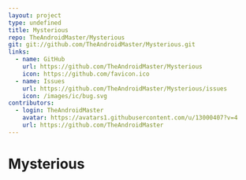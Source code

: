 ```yaml
---
layout: project
type: undefined
title: Mysterious
repo: TheAndroidMaster/Mysterious
git: git://github.com/TheAndroidMaster/Mysterious.git
links:
  - name: GitHub
    url: https://github.com/TheAndroidMaster/Mysterious
    icon: https://github.com/favicon.ico
  - name: Issues
    url: https://github.com/TheAndroidMaster/Mysterious/issues
    icon: /images/ic/bug.svg
contributors:
  - login: TheAndroidMaster
    avatar: https://avatars1.githubusercontent.com/u/13000407?v=4
    url: https://github.com/TheAndroidMaster
---
```


# Mysterious